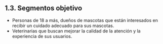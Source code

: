 ﻿## 1.3. Segmentos objetivo

- Personas de 18 a más, dueños de mascotas que están interesados en recibir un cuidado adecuado para sus mascotas.
- Veterinarias que buscan mejorar la calidad de la atención y la experiencia de sus usuarios.
